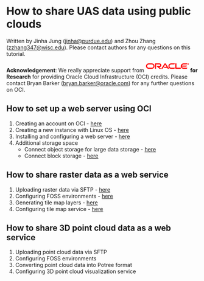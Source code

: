 # How to share UAS data using public clouds 

Written by Jinha Jung (jinha@purdue.edu) and Zhou Zhang (zzhang347@wisc.edu).
Please contact authors for any questions on this tutorial.

**Acknowledgement**: We really appreciate support from **![oracle](figures/oracle.gif) for Research**  for providing Oracle Cloud Infrastructure (OCI) credits. Please contact Bryan Barker (bryan.barker@oracle.com) for any further questions on OCI. 

## How to set up a web server using OCI

1. Creating an account on OCI - [here](https://github.com/gdslab/uas_data_sharing_via_clouds/blob/main/00-oci_configuration/readme.md)
2. Creating a new instance with Linux OS - [here](https://github.com/gdslab/uas_data_sharing_via_clouds/blob/main/00-oci_configuration/create_new_instance.md)
3. Installing and configuring a web server - [here](https://github.com/gdslab/uas_data_sharing_via_clouds/blob/main/01-configuring_web_server/readme.md)
4. Additional storage space
   * Connect object storage for large data storage - [here](https://github.com/gdslab/uas_data_sharing_via_clouds/blob/main/00-oci_configuration/object_storage.md)
   * Connect block storage - [here](https://github.com/gdslab/uas_data_sharing_via_clouds/blob/main/00-oci_configuration/block_volumes.md)

## How to share raster data as a web service

1. Uploading raster data via SFTP - [here](https://github.com/gdslab/uas_data_sharing_via_clouds/blob/main/02-share_raster_data/upload_raster_data_via_sftp.md)
2. Configuring FOSS environments - [here](https://github.com/gdslab/uas_data_sharing_via_clouds/blob/main/02-share_raster_data/readme.md)
3. Generating tile map layers - [here](https://github.com/gdslab/uas_data_sharing_via_clouds/blob/main/02-share_raster_data/readme.md)
4. Configuring tile map service - [here](https://github.com/gdslab/uas_data_sharing_via_clouds/blob/main/02-share_raster_data/readme.md)

## How to share 3D point cloud data as a web service

1. Uploading point cloud data via SFTP
2. Configuring FOSS environments
3. Converting point cloud data into Potree format
4. Configuring 3D point cloud visualization service
